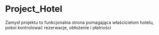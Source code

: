 # Project_Hotel

Zamysł projektu to funkcjonalna strona pomagająca właścicielom hotelu, pokoi kontrolować rezerwacje, obłożenie i płatności
